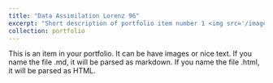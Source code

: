 ```yaml
---
title: "Data Assimilation Lorenz 96"
excerpt: "Short description of portfolio item number 1 <img src='/images/front.png'>"
collection: portfolio
---
```


This is an item in your portfolio. It can be have images or nice text. If you name the file .md, it will be parsed as markdown. If you name the file .html, it will be parsed as HTML. 


